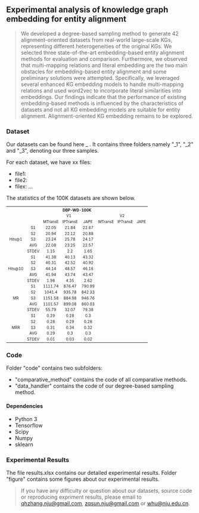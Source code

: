 ## Experimental analysis of knowledge graph embedding for entity alignment
> We developed a degree-based sampling method to generate 42 alignment-oriented datasets from real-world large-scale KGs, representing different heterogeneities of the original KGs. We selected three state-of-the-art embedding-based entity alignment methods for evaluation and comparison. Furthermore, we observed that multi-mapping relations and literal embedding are the two main obstacles for embedding-based entity alignment and some preliminary solutions were attempted. Specifically, we leveraged several enhanced KG embedding models to handle multi-mapping relations and used word2vec to incorporate literal similarities into embeddings. Our findings indicate that the performance of existing embedding-based methods is influenced by the characteristics of datasets and not all KG embedding models are suitable for entity alignment. Alignment-oriented KG embedding remains to be explored.

### Dataset
Our datasets can be found here _ . It contains three folders namely "_1", "_2" and "_3", denoting our three samples.

For each dataset, we have xx files:
* file1:
* file2:
* filex:
...

The statistics of the 100K datasets are shown below.

<table style="text-align:center;font-size:10px" align="center">
    <tr>
        <th style="text-align:center"  colspan="21">DBP-WD-100K</th>
    </tr>
    <tr>
        <td colspan="2" rowspan="2"></td>
        <td style="text-align:center" colspan="3">V1</td>
        <td style="text-align:center" colspan="3">V2</td>
    </tr>
    <tr>
        <td style="text-align:center">MTransE</td>
        <td style="text-align:center">IPTransE</td>
        <td style="text-align:center">JAPE</td>
        <td style="text-align:center">MTransE</td>
        <td style="text-align:center">IPTransE</td>
        <td style="text-align:center">JAPE</td>
    </tr>
    <tr>
	<td style="text-align:center;valign:middle" rowspan=5>Hits@1</td>
	<td style="text-align:center">S1</td>
	<td style="text-align:center">22.05</td>
	<td style="text-align:center">21.84</td>
	<td style="text-align:center">22.67</td></tr>
<tr>
	<td style="text-align:center">S2</td>
	<td style="text-align:center">20.94</td>
	<td style="text-align:center">22.12</td>
	<td style="text-align:center">20.88</td></tr>
<tr>
	<td style="text-align:center">S3</td>
	<td style="text-align:center">23.24</td>
	<td style="text-align:center">25.78</td>
	<td style="text-align:center">24.17</td></tr>
<tr>
	<td style="text-align:center">AVG</td>
	<td style="text-align:center">22.08</td>
	<td style="text-align:center">23.25</td>
	<td style="text-align:center">22.57</td></tr>
<tr>
	<td style="text-align:center">STDEV</td>
	<td style="text-align:center">1.15</td>
	<td style="text-align:center">2.2</td>
	<td style="text-align:center">1.65</td></tr>
    
<tr>
	<td style="text-align:center;valign:middle" rowspan=5>Hits@10</td>
	<td style="text-align:center">S1</td>
	<td style="text-align:center">41.38</td>
	<td style="text-align:center">40.13</td>
	<td style="text-align:center">43.32</td></tr>
<tr>
	<td style="text-align:center">S2</td>
	<td style="text-align:center">40.31</td>
	<td style="text-align:center">42.52</td>
	<td style="text-align:center">40.92</td></tr>
<tr>
	<td style="text-align:center">S3</td>
	<td style="text-align:center">44.14</td>
	<td style="text-align:center">48.57</td>
	<td style="text-align:center">46.16</td></tr>
<tr>
	<td style="text-align:center">AVG</td>
	<td style="text-align:center">41.94</td>
	<td style="text-align:center">43.74</td>
	<td style="text-align:center">43.47</td></tr>
<tr>
	<td style="text-align:center">STDEV</td>
	<td style="text-align:center">1.98</td>
	<td style="text-align:center">4.35</td>
	<td style="text-align:center">2.62</td></tr>    
	
<tr>
	<td style="text-align:center;valign:middle" rowspan=5>MR</td>
	<td style="text-align:center">S1</td>
	<td style="text-align:center">1111.74</td>
	<td style="text-align:center">876.47</td>
	<td style="text-align:center">790.99</td></tr>
<tr>
	<td style="text-align:center">S2</td>
	<td style="text-align:center">1041.4</td>
	<td style="text-align:center">935.78</td>
	<td style="text-align:center">842.33</td></tr>
<tr>
	<td style="text-align:center">S3</td>
	<td style="text-align:center">1151.58</td>
	<td style="text-align:center">884.98</td>
	<td style="text-align:center">946.76</td></tr>
<tr>
	<td style="text-align:center">AVG</td>
	<td style="text-align:center">1101.57</td>
	<td style="text-align:center">899.08</td>
	<td style="text-align:center">860.03</td></tr>
<tr>
	<td style="text-align:center">STDEV</td>
	<td style="text-align:center">55.79</td>
	<td style="text-align:center">32.07</td>
	<td style="text-align:center">79.38</td></tr>
<tr>
	<td style="text-align:center;valign:middle" rowspan=5>MRR</td>
	<td style="text-align:center">S1</td>
	<td style="text-align:center">0.29</td>
	<td style="text-align:center">0.28</td>
	<td style="text-align:center">0.3</td></tr>
<tr>
	<td style="text-align:center">S2</td>
	<td style="text-align:center">0.28</td>
	<td style="text-align:center">0.29</td>
	<td style="text-align:center">0.28</td></tr>
<tr>
	<td style="text-align:center">S3</td>
	<td style="text-align:center">0.31</td>
	<td style="text-align:center">0.34</td>
	<td style="text-align:center">0.32</td></tr>
<tr>
	<td style="text-align:center">AVG</td>
	<td style="text-align:center">0.29</td>
	<td style="text-align:center">0.3</td>
	<td style="text-align:center">0.3</td></tr>
<tr>
	<td style="text-align:center">STDEV</td>
	<td style="text-align:center">0.01</td>
	<td style="text-align:center">0.03</td>
	<td style="text-align:center">0.02</td></tr>

</table>

### Code

Folder "code" contains two subfolders: 
* "comparative_method" contains the code of all comparative methods.
* "data_handler" contains the code of our degree-based sampling method.

#### Dependencies
* Python 3
* Tensorflow
* Scipy
* Numpy
* sklearn

### Experimental Results
The file results.xlsx contains our detailed experimental results. 
Folder "figure" contains some figures about our experimental results.

> If you have any difficulty or question about our datasets, source code or reproducing expriment results, please email to qhzhang.nju@gmail.com, zqsun.nju@gmail.com or whu@nju.edu.cn.


